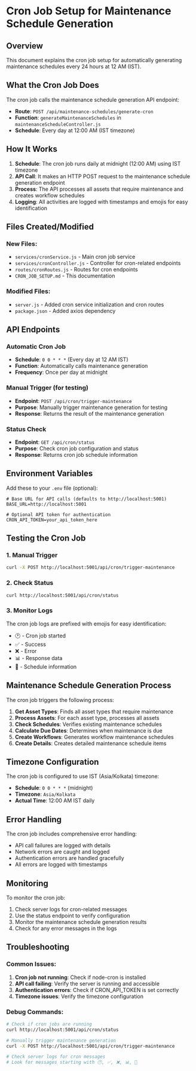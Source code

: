 # Cron Job Setup for Maintenance Schedule Generation

## Overview
This document explains the cron job setup for automatically generating maintenance schedules every 24 hours at 12 AM (IST).

## What the Cron Job Does

The cron job calls the maintenance schedule generation API endpoint:
- **Route**: `POST /api/maintenance-schedules/generate-cron`
- **Function**: `generateMaintenanceSchedules` in `maintenanceScheduleController.js`
- **Schedule**: Every day at 12:00 AM (IST timezone)

## How It Works

1. **Schedule**: The cron job runs daily at midnight (12:00 AM) using IST timezone
2. **API Call**: It makes an HTTP POST request to the maintenance schedule generation endpoint
3. **Process**: The API processes all assets that require maintenance and creates workflow schedules
4. **Logging**: All activities are logged with timestamps and emojis for easy identification

## Files Created/Modified

### New Files:
- `services/cronService.js` - Main cron job service
- `services/cronController.js` - Controller for cron-related endpoints
- `routes/cronRoutes.js` - Routes for cron endpoints
- `CRON_JOB_SETUP.md` - This documentation

### Modified Files:
- `server.js` - Added cron service initialization and cron routes
- `package.json` - Added axios dependency

## API Endpoints

### Automatic Cron Job
- **Schedule**: `0 0 * * *` (Every day at 12 AM IST)
- **Function**: Automatically calls maintenance generation
- **Frequency**: Once per day at midnight

### Manual Trigger (for testing)
- **Endpoint**: `POST /api/cron/trigger-maintenance`
- **Purpose**: Manually trigger maintenance generation for testing
- **Response**: Returns the result of the maintenance generation

### Status Check
- **Endpoint**: `GET /api/cron/status`
- **Purpose**: Check cron job configuration and status
- **Response**: Returns cron job schedule information

## Environment Variables

Add these to your `.env` file (optional):

```env
# Base URL for API calls (defaults to http://localhost:5001)
BASE_URL=http://localhost:5001

# Optional API token for authentication
CRON_API_TOKEN=your_api_token_here
```

## Testing the Cron Job

### 1. Manual Trigger
```bash
curl -X POST http://localhost:5001/api/cron/trigger-maintenance
```

### 2. Check Status
```bash
curl http://localhost:5001/api/cron/status
```

### 3. Monitor Logs
The cron job logs are prefixed with emojis for easy identification:
- 🕐 - Cron job started
- ✅ - Success
- ❌ - Error
- 📊 - Response data
- 📅 - Schedule information

## Maintenance Schedule Generation Process

The cron job triggers the following process:

1. **Get Asset Types**: Finds all asset types that require maintenance
2. **Process Assets**: For each asset type, processes all assets
3. **Check Schedules**: Verifies existing maintenance schedules
4. **Calculate Due Dates**: Determines when maintenance is due
5. **Create Workflows**: Generates workflow maintenance schedules
6. **Create Details**: Creates detailed maintenance schedule items

## Timezone Configuration

The cron job is configured to use IST (Asia/Kolkata) timezone:
- **Schedule**: `0 0 * * *` (midnight)
- **Timezone**: `Asia/Kolkata`
- **Actual Time**: 12:00 AM IST daily

## Error Handling

The cron job includes comprehensive error handling:
- API call failures are logged with details
- Network errors are caught and logged
- Authentication errors are handled gracefully
- All errors are logged with timestamps

## Monitoring

To monitor the cron job:
1. Check server logs for cron-related messages
2. Use the status endpoint to verify configuration
3. Monitor the maintenance schedule generation results
4. Check for any error messages in the logs

## Troubleshooting

### Common Issues:

1. **Cron job not running**: Check if node-cron is installed
2. **API call failing**: Verify the server is running and accessible
3. **Authentication errors**: Check if CRON_API_TOKEN is set correctly
4. **Timezone issues**: Verify the timezone configuration

### Debug Commands:

```bash
# Check if cron jobs are running
curl http://localhost:5001/api/cron/status

# Manually trigger maintenance generation
curl -X POST http://localhost:5001/api/cron/trigger-maintenance

# Check server logs for cron messages
# Look for messages starting with 🕐, ✅, ❌, 📊, 📅
``` 